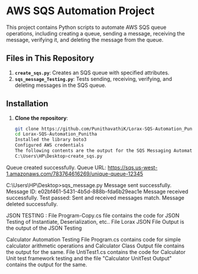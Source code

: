 # AWS SQS Automation Project

This project contains Python scripts to automate AWS SQS queue operations, including creating a queue, sending a message, receiving the message, verifying it, and deleting the message from the queue.

## Files in This Repository
1. **`create_sqs.py`**: Creates an SQS queue with specified attributes.
2. **`sqs_message_Testing.py`**: Tests sending, receiving, verifying, and deleting messages in the SQS queue.

## Installation
1. **Clone the repository**:
   ```bash
   git clone https://github.com/PunithavathiK/Lorax-SQS-Automation_Punitha.git
   cd Lorax-SQS-Automation_Punitha
   Installed the library boto3
   Configured AWS credentials
   The following contents are the output for the SQS Messaging Automation
   C:\Users\HP\Desktop>create_sqs.py
Queue created successfully. Queue URL: https://sqs.us-west-1.amazonaws.com/783764616269/unique-queue-12345

C:\Users\HP\Desktop>sqs_message.py
Message sent successfully. Message ID: e02bf461-5431-4b5d-888b-fda6b29eac1e
Message received successfully.
Test passed: Sent and received messages match.
Message deleted successfully.

JSON TESTING : 
File Program-Copy.cs file contains the code for JSON Testing of Instantiate, Deserialization, etc..
File Lorax JSON File Output is the output of the JSON Testing

Calculator Automation Testing
File Program.cs contains code for simple calculator arithmetic operations and Calculator Class Output file contains the output for the same.
File UntiTest1.cs contains the code for Calculator Unit test framework testing and the file "Calculator UnitTest Output" contains the output for the same.


